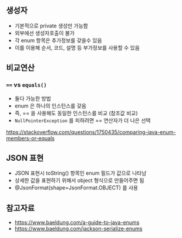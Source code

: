 ## 생성자
* 기본적으로 private 생성만 가능함
* 외부에선 생성자호출이 불가
* 각 enum 항목은 추가정보를 갖을수 있음
* 이를 이용해 순서, 코드, 설명 등 부가정보를 사용할 수 있음

## 비교연산
### `==` vs `equals()`
* 둘다 가능한 방법
* enum 은 하나의 인스턴스를 갖음
* 즉, == 을 사용해도 동일한 인스턴스를 비교 (참조값 비교)
* `NullPointerException` 를 피하려면 == 연산자가 더 나은 선택

https://stackoverflow.com/questions/1750435/comparing-java-enum-members-or-equals

## JSON 표현
* JSON 표현시 toString() 항목인 enum 필드가 값으로 나타남
* 상세한 값을 표현하기 위해서 object 형식으로 만들어주면 됨
* @JsonFormat(shape=JsonFormat.OBJECT) 를 사용

## 참고자료
* https://www.baeldung.com/a-guide-to-java-enums
* https://www.baeldung.com/jackson-serialize-enums
